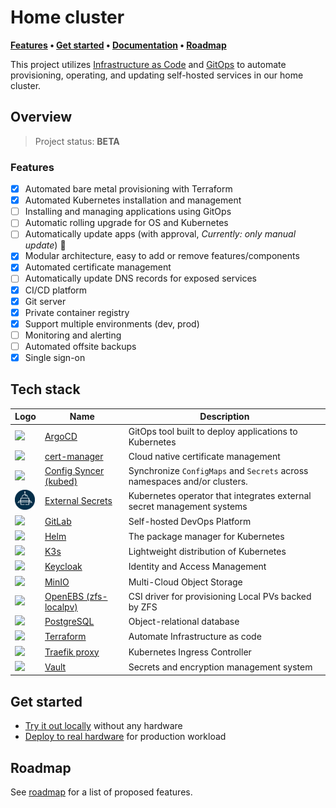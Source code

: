 # Home cluster

**[Features](#features) • [Get started](#get-started) • [Documentation](./docs/) • [Roadmap](./docs/references/roadmap.md)**

This project utilizes [Infrastructure as Code](https://en.wikipedia.org/wiki/Infrastructure_as_code) and
[GitOps](https://www.weave.works/technologies/gitops/) to automate provisioning, operating, and updating self-hosted
services in our home cluster.

## Overview

> Project status: **BETA**

### Features

- [x] Automated bare metal provisioning with Terraform
- [x] Automated Kubernetes installation and management
- [ ] Installing and managing applications using GitOps
- [ ] Automatic rolling upgrade for OS and Kubernetes
- [ ] Automatically update apps (with approval, _Currently: only manual update_) 🚧
- [x] Modular architecture, easy to add or remove features/components
- [x] Automated certificate management
- [ ] Automatically update DNS records for exposed services
- [x] CI/CD platform
- [x] Git server
- [x] Private container registry
- [x] Support multiple environments (dev, prod)
- [ ] Monitoring and alerting
- [ ] Automated offsite backups
- [x] Single sign-on

## Tech stack

<!-- markdownlint-disable MD033 -->

| Logo                                                                                                                      | Name                                                          | Description                                                               |
| ------------------------------------------------------------------------------------------------------------------------- | ------------------------------------------------------------- | ------------------------------------------------------------------------- |
| <img width="32" src="https://cncf-branding.netlify.app/img/projects/argo/icon/color/argo-icon-color.svg">                 | [ArgoCD](https://argoproj.github.io/cd)                       | GitOps tool built to deploy applications to Kubernetes                    |
| <img width="32" src="https://github.com/jetstack/cert-manager/raw/master/logo/logo.png">                                  | [cert-manager](https://cert-manager.io)                       | Cloud native certificate management                                       |
| <img width="32" src="https://appscode.com/assets/images/products/kubed/icons/favicon-32x32.png">                          | [Config Syncer (kubed)](https://appscode.com/products/kubed/) | Synchronize `ConfigMaps` and `Secrets` across namespaces and/or clusters. |
| <img width="32" src="https://raw.githubusercontent.com/external-secrets/external-secrets/main/assets/eso-round-logo.svg"> | [External Secrets](https://external-secrets.io/main)          | Kubernetes operator that integrates external secret management systems    |
| <img width="32" src="https://about.gitlab.com/nuxt-images/ico/favicon-32x32.png?">                                        | [GitLab](https://gitlab.com/)                                 | Self-hosted DevOps Platform                                               |
| <img width="32" src="https://cncf-branding.netlify.app/img/projects/helm/icon/color/helm-icon-color.svg">                 | [Helm](https://helm.sh)                                       | The package manager for Kubernetes                                        |
| <img width="32" src="https://cncf-branding.netlify.app/img/projects/k3s/icon/color/k3s-icon-color.svg">                   | [K3s](https://k3s.io)                                         | Lightweight distribution of Kubernetes                                    |
| <img width="32" src="https://www.keycloak.org/resources/images/keycloak_icon_512px.svg">                                  | [Keycloak](https://www.keycloak.org/)                         | Identity and Access Management                                            |
| <img width="32" src="https://min.io/resources/img/logo/MINIO_Bird.png">                                                   | [MinIO](https://min.io/)                                      | Multi-Cloud Object Storage                                                |
| <img width="32" src="https://cncf-branding.netlify.app/img/projects/openebs/icon/color/openebs-icon-color.svg">           | [OpenEBS (zfs-localpv)](https://openebs.io/)                  | CSI driver for provisioning Local PVs backed by ZFS                       |
| <img width="32" src="https://www.postgresql.org/media/img/about/press/elephant.png">                                      | [PostgreSQL](https://www.postgresql.org/)                     | Object-relational database                                                |
| <img width="32" src="https://www.datocms-assets.com/2885/1620155116-brandhcterraformverticalcolor.svg">                   | [Terraform](https://www.terraform.io/)                        | Automate Infrastructure as code                                           |
| <img width="32" src="https://doc.traefik.io/traefik/assets/img/traefikproxy-vertical-logo-color.svg">                     | [Traefik proxy](https://doc.traefik.io/traefik/)              | Kubernetes Ingress Controller                                             |
| <img width="32" src="https://simpleicons.org/icons/vault.svg">                                                            | [Vault](https://www.vaultproject.io)                          | Secrets and encryption management system                                  |

<!-- markdownlint-restore -->

## Get started

- [Try it out locally](./docs/development-sandbox.md) without any hardware
- [Deploy to real hardware](./docs/production/) for production workload

## Roadmap

See [roadmap](./docs/references/roadmap.md) for a list of proposed features.

